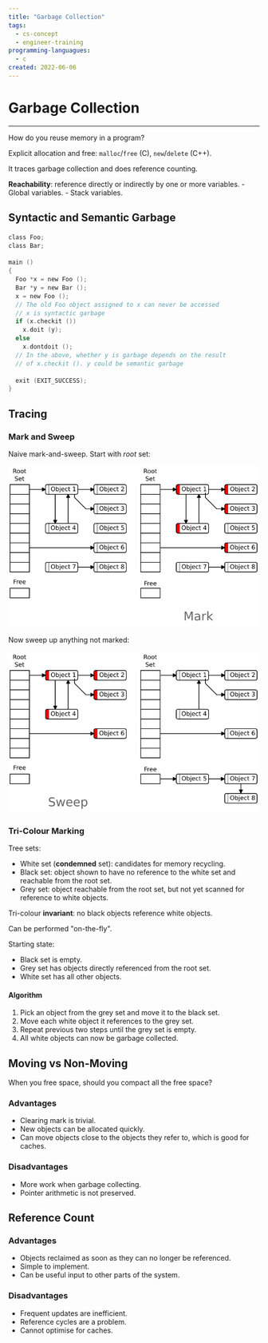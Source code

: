 ```yaml
---
title: "Garbage Collection"
tags:
  - cs-concept
  - engineer-training
programming-languagues:
  - c
created: 2022-06-06
---
```

# Garbage Collection
---
How do you reuse memory in a program?

Explicit allocation and free: `malloc`/`free` (C), `new`/`delete` (C++).

It traces garbage collection and does reference counting.

**Reachability**: reference directly or indirectly by one or more variables.
    - Global variables.
    - Stack variables.

## Syntactic and Semantic Garbage
```c
class Foo;
class Bar;

main ()
{
  Foo *x = new Foo ();
  Bar *y = new Bar ();
  x = new Foo ();
  // The old Foo object assigned to x can never be accessed
  // x is syntactic garbage
  if (x.checkit ())
    x.doit (y);
  else
    x.dontdoit ();
  // In the above, whether y is garbage depends on the result
  // of x.checkit (). y could be semantic garbage

  exit (EXIT_SUCCESS);
}
```

## Tracing
### Mark and Sweep
Naive mark-and-sweep. Start with *root* set:

![](/notes/images/mark-and-sweep-1.png)

Now sweep up anything not marked:

![](/notes/images/mark-and-sweep-2.png)

### Tri-Colour Marking
Tree sets:
- White set (**condemned** set): candidates for memory recycling.
- Black set: object shown to have no reference to the white set and reachable from the root set.
- Grey set: object reachable from the root set, but not yet scanned for reference to white objects.

Tri-colour **invariant**: no black objects reference white objects.

Can be performed "on-the-fly".

Starting state:
- Black set is empty.
- Grey set has objects directly referenced from the root set.
- White set has all other objects.

#### Algorithm
1. Pick an object from the grey set and move it to the black set.
2. Move each white object it references to the grey set.
3. Repeat previous two steps until the grey set is empty.
4. All white objects can now be garbage collected.

## Moving vs Non-Moving
When you free space, should you compact all the free space?

### Advantages
- Clearing mark is trivial.
- New objects can be allocated quickly.
- Can move objects close to the objects they refer to, which is good for caches.

### Disadvantages
- More work when garbage collecting.
- Pointer arithmetic is not preserved.

## Reference Count
### Advantages
- Objects reclaimed as soon as they can no longer be referenced.
- Simple to implement.
- Can be useful input to other parts of the system.

### Disadvantages
- Frequent updates are inefficient.
- Reference cycles are a problem.
- Cannot optimise for caches.
